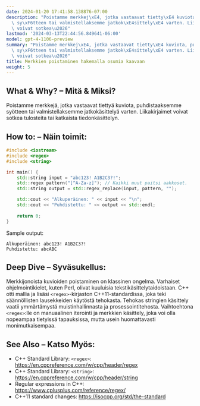 ```yaml
---
date: 2024-01-20 17:41:58.138876-07:00
description: "Poistamme merkkej\xE4, jotka vastaavat tietty\xE4 kuviota, puhdistaaksemme\
  \ sy\xF6tteen tai valmistellaksemme jatkok\xE4sittely\xE4 varten. Liikakirjaimet\
  \ voivat sotkea\u2026"
lastmod: '2024-03-13T22:44:56.849641-06:00'
model: gpt-4-1106-preview
summary: "Poistamme merkkej\xE4, jotka vastaavat tietty\xE4 kuviota, puhdistaaksemme\
  \ sy\xF6tteen tai valmistellaksemme jatkok\xE4sittely\xE4 varten. Liikakirjaimet\
  \ voivat sotkea\u2026"
title: Merkkien poistaminen hakemalla osumia kaavaan
weight: 5
---
```


## What & Why? – Mitä & Miksi?
Poistamme merkkejä, jotka vastaavat tiettyä kuviota, puhdistaaksemme syötteen tai valmistellaksemme jatkokäsittelyä varten. Liikakirjaimet voivat sotkea tulosteita tai katkaista tiedonkäsittelyn.

## How to: – Näin toimit:
```C++
#include <iostream>
#include <regex>
#include <string>

int main() {
    std::string input = "abc123! A1B2C3?!";
    std::regex pattern("[^A-Za-z]"); // Kaikki muut paitsi aakkoset.
    std::string output = std::regex_replace(input, pattern, "");

    std::cout << "Alkuperäinen: " << input << "\n";
    std::cout << "Puhdistettu: " << output << std::endl;
    
    return 0;
}
```
Sample output:
```
Alkuperäinen: abc123! A1B2C3?!
Puhdistettu: abcABC
```

## Deep Dive – Syväsukellus:
Merkkijonoista kuvioiden poistaminen on klassinen ongelma. Varhaiset ohjelmointikielet, kuten Perl, olivat kuuluisia tekstikäsittelytaidoistaan. C++ otti mallia ja lisäsi `<regex>`-kirjaston C++11-standardissa, joka teki säännöllisten lausekkeiden käytöstä tehokasta. Tehokas stringien käsittely vaatii ymmärtämystä muistinhallinnasta ja prosessointitehosta. Vaihtoehtona `<regex>`:lle on manuaalinen iterointi ja merkkien käsittely, joka voi olla nopeampaa tietyissä tapauksissa, mutta usein huomattavasti monimutkaisempaa.

## See Also – Katso Myös:
- C++ Standard Library: `<regex>`: https://en.cppreference.com/w/cpp/header/regex
- C++ Standard Library: `<string>`: https://en.cppreference.com/w/cpp/header/string
- Regular expressions in C++: https://www.cplusplus.com/reference/regex/
- C++11 standard changes: https://isocpp.org/std/the-standard

